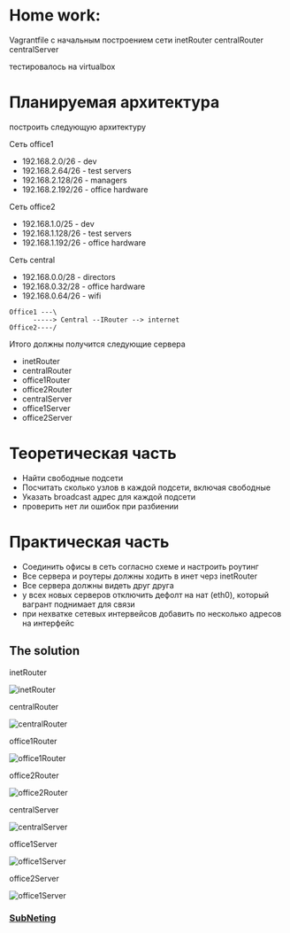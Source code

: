 #  Home work:
Vagrantfile с начальным  построением сети
inetRouter
centralRouter
centralServer

тестировалось на virtualbox

# Планируемая архитектура
построить следующую архитектуру

Сеть office1
- 192.168.2.0/26      - dev
- 192.168.2.64/26    - test servers
- 192.168.2.128/26  - managers
- 192.168.2.192/26  - office hardware

Сеть office2
- 192.168.1.0/25      - dev
- 192.168.1.128/26  - test servers
- 192.168.1.192/26  - office hardware

Сеть central
- 192.168.0.0/28    - directors
- 192.168.0.32/28  - office hardware
- 192.168.0.64/26  - wifi

```
Office1 ---\
      -----> Central --IRouter --> internet
Office2----/
```
Итого должны получится следующие сервера
- inetRouter
- centralRouter
- office1Router
- office2Router
- centralServer
- office1Server
- office2Server

# Теоретическая часть
- Найти свободные подсети
- Посчитать сколько узлов в каждой подсети, включая свободные
- Указать broadcast адрес для каждой подсети
- проверить нет ли ошибок при разбиении

# Практическая часть
- Соединить офисы в сеть согласно схеме и настроить роутинг
- Все сервера и роутеры должны ходить в инет черз inetRouter
- Все сервера должны видеть друг друга
- у всех новых серверов отключить дефолт на нат (eth0), который вагрант поднимает для связи
- при нехватке сетевых интервейсов добавить по несколько адресов на интерфейс

The solution
--------------------------------------
inetRouter

![inetRouter](https://github.com/kyourselfer/OTUS_LinuxAdmin201804/blob/master/lesson9_netlab/img/inetRouter.gif)

centralRouter

![centralRouter](https://github.com/kyourselfer/OTUS_LinuxAdmin201804/blob/master/lesson9_netlab/img/centralRouter.gif)

office1Router

![office1Router](https://github.com/kyourselfer/OTUS_LinuxAdmin201804/blob/master/lesson9_netlab/img/office1Router.gif)

office2Router

![office2Router](https://github.com/kyourselfer/OTUS_LinuxAdmin201804/blob/master/lesson9_netlab/img/office2Router.gif)

centralServer

![centralServer](https://github.com/kyourselfer/OTUS_LinuxAdmin201804/blob/master/lesson9_netlab/img/centralServer.gif)

office1Server

![office1Server](https://github.com/kyourselfer/OTUS_LinuxAdmin201804/blob/master/lesson9_netlab/img/office1Server.gif)

office2Server

![office1Server](https://github.com/kyourselfer/OTUS_LinuxAdmin201804/blob/master/lesson9_netlab/img/office2Server.gif)

### [SubNeting](https://github.com/kyourselfer/OTUS_LinuxAdmin201804/blob/master/lesson9_netlab/subneting.txt)
